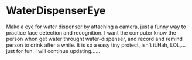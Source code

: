 # WaterDispenserEye
Make a eye for water dispenser by attaching a camera, just a funny way to practice face detection and recognition.
I want the computer know the person whon get water throught water-dispenser, and record and remind person to drink after a while. It is so a easy tiny protect, isn't it.Hah, LOL,... just for fun.
I will continue updating......
